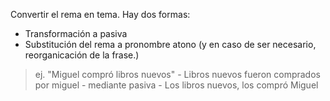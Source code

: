 Convertir el rema en tema. Hay dos formas:
- Transformación a pasiva
- Substitución del rema a pronombre atono (y en caso de ser necesario, reorganicación de la frase.)

> ej. "Miguel compró libros nuevos"
		- Libros nuevos fueron comprados por miguel - mediante pasiva
		- Los libros nuevos, los compró Miguel